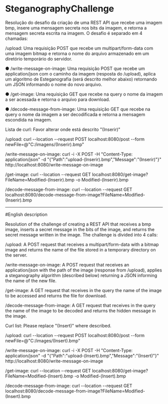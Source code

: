 # SteganographyChallenge

Resolução do desafio da criação de uma REST API que recebe uma imagem bmp, insere uma mensagem secreta nos bits da imagem, e retorna a mensagem secreta escrita na imagem.
O desafio é separado em 4 chamadas:

/upload: Uma requisição POST que recebe um multipart/form-data com uma
imagem bitmap e retorna o nome do arquivo armazenado em um diretório
temporário do servidor.

● /write-message-on-image: Uma requisição POST que recebe um
application/json com o caminho da imagem (resposta do /upload), aplica um
algoritmo de Esteganografia (será descrito melhor abaixo) retornando um JSON
informando o nome do novo arquivo.

● /get-image: Uma requisição GET que recebe na query o nome da imagem a ser
acessada e retorna o arquivo para download.

● /decode-message-from-image: Uma requisição GET que recebe na query o nome
da imagem a ser decodificada e retorna a mensagem escondida na imagem.

Lista de curl:
Favor alterar onde está descrito "(Inserir)"

/upload:
curl --location --request POST localhost:8080/post --form newFile=@"C:/imagens/(Inserir).bmp"

/write-message-on-image:
curl -i -X POST -H "Content-Type: application/json" -d  "{\"Path\":\"upload-(Inserir).bmp\",\"Message\":\"(Inserir)\"}" http://localhost:8080/write-message-on-image

/get-image:	
curl --location --request GET localhost:8080/get-image?FileName=Modified-(Inserir).bmp -o Modified-(Inserir).bmp

/decode-message-from-image:
curl --location --request GET localhost:8080/decode-message-from-image?FileName=Modified-(Inserir).bmp

_______________________________________________________________________________________________________________
#English description

Resolution of the challenge of creating a REST API that receives a bmp image, inserts a secret message in the bits of the image, and returns the secret message written in the image. The challenge is divided into 4 calls:

/upload: A POST request that receives a multipart/form-data with a bitmap image and returns the name of the file stored in a temporary directory on the server.

/write-message-on-image: A POST request that receives an application/json with the path of the image (response from /upload), applies a steganography algorithm (described below) returning a JSON informing the name of the new file.

/get-image: A GET request that receives in the query the name of the image to be accessed and returns the file for download.

/decode-message-from-image: A GET request that receives in the query the name of the image to be decoded and returns the hidden message in the image.

Curl list: Please replace "(Insert)" where described.

/upload: curl --location --request POST localhost:8080/post --form newFile=@"C:/images/(Insert).bmp"

/write-message-on-image: curl -i -X POST -H "Content-Type: application/json" -d "{"Path":"upload-(Insert).bmp","Message":"(Insert)"}" http://localhost:8080/write-message-on-image

/get-image: curl --location --request GET localhost:8080/get-image?FileName=Modified-(Insert).bmp -o Modified-(Insert).bmp

/decode-message-from-image: curl --location --request GET localhost:8080/decode-message-from-image?FileName=Modified-(Insert).bmp



